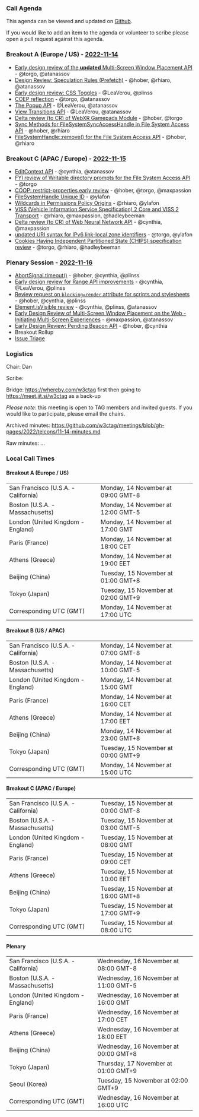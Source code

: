 ### Call Agenda

This agenda can be viewed and updated on [Github](https://github.com/w3ctag/meetings/blob/gh-pages/2022/telcons/11-14-agenda.md).

If you would like to add an item to the agenda or volunteer to scribe please open a pull request against this agenda.

### Breakout A (Europe / US) - [2022-11-14](https://www.timeanddate.com/worldclock/converter.html?iso=20221114T160000&p1=224&p2=43&p3=136&p4=195&p5=26&p6=33&p7=248&p8=235)

* [Early design review of the **updated** Multi-Screen Window Placement API](https://github.com/w3ctag/design-reviews/issues/602) - @torgo, @atanassov
* [Design Review: Speculation Rules (Prefetch)](https://github.com/w3ctag/design-reviews/issues/721) - @hober, @rhiaro, @atanassov
* [Early design review: CSS Toggles](https://github.com/w3ctag/design-reviews/issues/730) - @LeaVerou, @plinss
* [COEP reflection](https://github.com/w3ctag/design-reviews/issues/742) - @torgo, @atanassov
* [The Popup API](https://github.com/w3ctag/design-reviews/issues/743) - @LeaVerou, @atanassov
* [View Transitions API](https://github.com/w3ctag/design-reviews/issues/748) - @LeaVerou, @atanassov
* [Delta review (to CR) of WebXR Gamepads Module](https://github.com/w3ctag/design-reviews/issues/770) - @hober, @torgo
* [Sync Methods for FileSystemSyncAccessHandle in File System Access API](https://github.com/w3ctag/design-reviews/issues/772) - @hober, @rhiaro
* [FileSystemHandle::remove() for the File System Access API](https://github.com/w3ctag/design-reviews/issues/773) - @hober, @rhiaro

### Breakout C (APAC / Europe) - [2022-11-15](https://www.timeanddate.com/worldclock/converter.html?iso=20221115T080000&p1=224&p2=43&p3=136&p4=195&p5=26&p6=33&p7=248&p8=235)

* [EditContext API](https://github.com/w3ctag/design-reviews/issues/416) - @cynthia, @atanassov
* [FYI review of Writable directory prompts for the File System Access API](https://github.com/w3ctag/design-reviews/issues/749) - @torgo
* [COOP: restrict-properties early review](https://github.com/w3ctag/design-reviews/issues/760) - @hober, @torgo, @maxpassion
* [FileSystemHandle Unique ID](https://github.com/w3ctag/design-reviews/issues/764) - @ylafon
* [Wildcards in Permissions Policy Origins](https://github.com/w3ctag/design-reviews/issues/765) - @rhiaro, @ylafon
* [VISS (Vehicle Information Service Specification) 2 Core and VISS 2 Transport](https://github.com/w3ctag/design-reviews/issues/768) - @rhiaro, @maxpassion, @hadleybeeman
* [Delta review (to CR) of Web Neural Network API](https://github.com/w3ctag/design-reviews/issues/771) - @cynthia, @maxpassion
* [updated URI syntax for IPv6 link-local zone identifiers](https://github.com/w3ctag/design-reviews/issues/774) - @torgo, @ylafon
* [Cookies Having Independent Partitioned State (CHIPS) specification review](https://github.com/w3ctag/design-reviews/issues/779) - @torgo, @rhiaro, @hadleybeeman

### Plenary Session - [2022-11-16](https://www.timeanddate.com/worldclock/converter.html?iso=20221116T160000&p1=224&p2=43&p3=136&p4=195&p5=26&p6=33&p7=248&p8=235)

* [AbortSignal.timeout()](https://github.com/w3ctag/design-reviews/issues/711) - @hober, @cynthia, @plinss
* [Early design review for Range API improvements](https://github.com/w3ctag/design-reviews/issues/725) - @cynthia, @LeaVerou, @plinss
* [Review request on `blocking=render` attribute for scripts and stylesheets](https://github.com/w3ctag/design-reviews/issues/727) - @hober, @cynthia, @plinss
* [Element.isVisible review](https://github.com/w3ctag/design-reviews/issues/734) - @cynthia, @plinss, @atanassov
* [Early Design Review of Multi-Screen Window Placement on the Web - Initiating Multi-Screen Experiences](https://github.com/w3ctag/design-reviews/issues/767) - @maxpassion, @atanassov
* [Early Design Review: Pending Beacon API](https://github.com/w3ctag/design-reviews/issues/776) - @hober, @cynthia
* Breakout Rollup
* [Issue Triage](https://github.com/w3ctag/design-reviews/issues?q=is%3Aissue+is%3Aopen+label%3A%22Progress%3A+untriaged%22)

### Logistics

Chair: Dan

Scribe:

Bridge: https://whereby.com/w3ctag first then going to https://meet.jit.si/w3ctag as a back-up

*Please note*: this meeting is open to TAG members and invited guests. If you would like to participate, please email the chairs.

Archived minutes: https://github.com/w3ctag/meetings/blob/gh-pages/2022/telcons/11-14-minutes.md

Raw minutes: ...


### Local Call Times

#### Breakout A (Europe / US)

<table>
<tr><td> San Francisco (U.S.A. - California) <td> Monday, 14 November at 09:00 GMT-8</td></tr>
<tr><td> Boston (U.S.A. - Massachusetts) <td> Monday, 14 November at 12:00 GMT-5</td></tr>
<tr><td> London (United Kingdom - England) <td> Monday, 14 November at 17:00 GMT</td></tr>
<tr><td> Paris (France) <td> Monday, 14 November at 18:00 CET</td></tr>
<tr><td> Athens (Greece) <td> Monday, 14 November at 19:00 EET</td></tr>
<tr><td> Beijing (China) <td> Tuesday, 15 November at 01:00 GMT+8</td></tr>
<tr><td> Tokyo (Japan) <td> Tuesday, 15 November at 02:00 GMT+9</td></tr>
<tr><td> Corresponding UTC (GMT) <td> Monday, 14 November at 17:00 UTC</td></tr>
</table>

#### Breakout B (US / APAC)

<table>
<tr><td> San Francisco (U.S.A. - California) <td> Monday, 14 November at 07:00 GMT-8</td></tr>
<tr><td> Boston (U.S.A. - Massachusetts) <td> Monday, 14 November at 10:00 GMT-5</td></tr>
<tr><td> London (United Kingdom - England) <td> Monday, 14 November at 15:00 GMT</td></tr>
<tr><td> Paris (France) <td> Monday, 14 November at 16:00 CET</td></tr>
<tr><td> Athens (Greece) <td> Monday, 14 November at 17:00 EET</td></tr>
<tr><td> Beijing (China) <td> Monday, 14 November at 23:00 GMT+8</td></tr>
<tr><td> Tokyo (Japan) <td> Tuesday, 15 November at 00:00 GMT+9</td></tr>
<tr><td> Corresponding UTC (GMT) <td> Monday, 14 November at 15:00 UTC</td></tr>
</table>

#### Breakout C (APAC / Europe)

<table>
<tr><td> San Francisco (U.S.A. - California) <td> Tuesday, 15 November at 00:00 GMT-8</td></tr>
<tr><td> Boston (U.S.A. - Massachusetts) <td> Tuesday, 15 November at 03:00 GMT-5</td></tr>
<tr><td> London (United Kingdom - England) <td> Tuesday, 15 November at 08:00 GMT</td></tr>
<tr><td> Paris (France) <td> Tuesday, 15 November at 09:00 CET</td></tr>
<tr><td> Athens (Greece) <td> Tuesday, 15 November at 10:00 EET</td></tr>
<tr><td> Beijing (China) <td> Tuesday, 15 November at 16:00 GMT+8</td></tr>
<tr><td> Tokyo (Japan) <td> Tuesday, 15 November at 17:00 GMT+9</td></tr>
<tr><td> Corresponding UTC (GMT) <td> Tuesday, 15 November at 08:00 UTC</td></tr>
</table>

#### Plenary

<table>
<tr><td> San Francisco (U.S.A. - California) <td> Wednesday, 16 November at 08:00 GMT-8</td></tr>
<tr><td> Boston (U.S.A. - Massachusetts) <td> Wednesday, 16 November at 11:00 GMT-5</td></tr>
<tr><td> London (United Kingdom - England) <td> Wednesday, 16 November at 16:00 GMT</td></tr>
<tr><td> Paris (France) <td> Wednesday, 16 November at 17:00 CET</td></tr>
<tr><td> Athens (Greece) <td> Wednesday, 16 November at 18:00 EET</td></tr>
<tr><td> Beijing (China) <td> Wednesday, 16 November at 00:00 GMT+8</td></tr>
<tr><td> Tokyo (Japan) <td> Thursday, 17 November at 01:00 GMT+9</td></tr>
<tr><td> Seoul (Korea) <td> Tuesday, 15 November at 02:00 GMT+9</td></tr>
<tr><td> Corresponding UTC (GMT) <td> Wednesday, 16 November at 16:00 UTC</td></tr>
</table>
